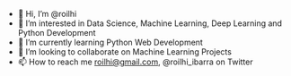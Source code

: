 - 👋 Hi, I’m @roilhi
- 👀 I’m interested in Data Science, Machine Learning, Deep Learning and Python Development
- 🌱 I’m currently learning Python Web Development
- 💞️ I’m looking to collaborate on Machine Learning Projects
- 📫 How to reach me roilhi@gmail.com, @roilhi_ibarra on Twitter

<!---
roilhi/roilhi is a ✨ special ✨ repository because its `README.md` (this file) appears on your GitHub profile.
You can click the Preview link to take a look at your changes.
--->
